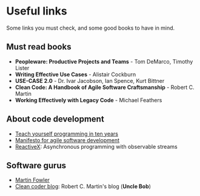 # Useful links

Some links you must check, and some good books to have in mind.

## Must read books

+ **Peopleware: Productive Projects and Teams** - Tom DeMarco, Timothy Lister
+ **Writing Effective Use Cases** - Alistair Cockburn
+ **USE-CASE 2.0** - Dr. Ivar Jacobson, Ian Spence, Kurt Bittner
+ **Clean Code: A Handbook of Agile Software Craftsmanship** - Robert C. Martin
+ **Working Effectively with Legacy Code** - Michael Feathers

## About code development

+ [Teach yourself programming in ten years](http://norvig.com/21-days.html)
+ [Manifesto for agile software development](https://agilemanifesto.org/)
+ [ReactiveX](http://reactivex.io/): Asynchronous programming
with observable streams

## Software gurus

+ [Martin Fowler](https://www.martinfowler.com/)
+ [Clean coder blog](https://blog.cleancoder.com/): Robert C. Martin's blog (**Uncle Bob**)

